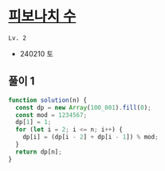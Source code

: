 # [피보나치 수](https://school.programmers.co.kr/learn/courses/30/lessons/12945)

`Lv. 2`

- 240210 토

## 풀이 1

```javascript
function solution(n) {
  const dp = new Array(100_001).fill(0);
  const mod = 1234567;
  dp[1] = 1;
  for (let i = 2; i <= n; i++) {
    dp[i] = (dp[i - 2] + dp[i - 1]) % mod;
  }
  return dp[n];
}
```
